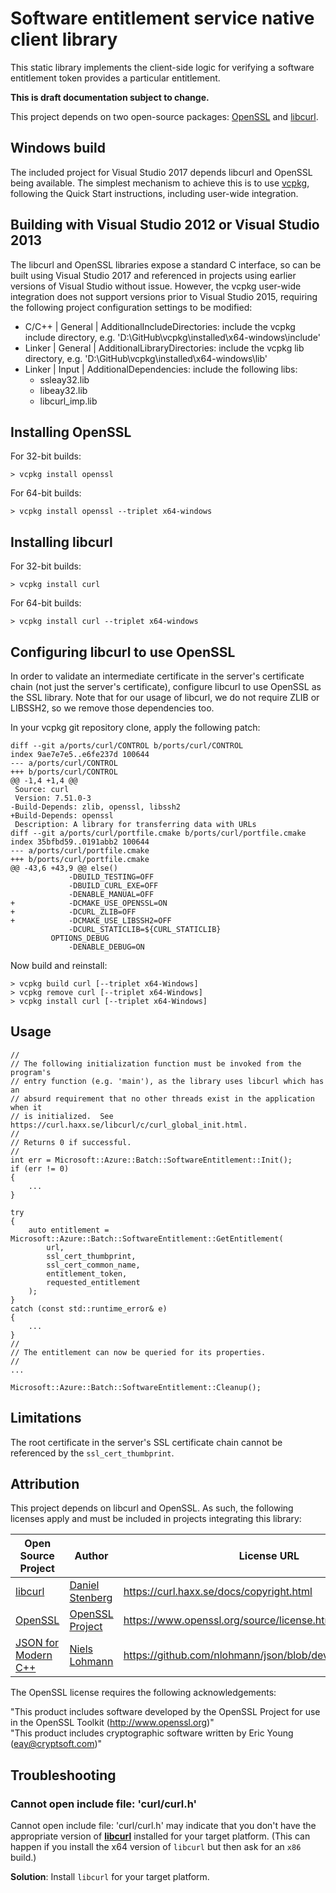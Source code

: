 # Software entitlement service native client library

This static library implements the client-side logic for verifying a software entitlement token provides a particular entitlement.

**This is draft documentation subject to change.**

This project depends on two open-source packages: [OpenSSL](https://www.openssl.org/) and [libcurl](https://curl.haxx.se/libcurl/c/libcurl.html).

## Windows build
The included project for Visual Studio 2017 depends libcurl and OpenSSL being available.  The simplest mechanism to achieve this is to use [vcpkg](https://github.com/Microsoft/vcpkg), following the Quick Start instructions, including user-wide integration.

## Building with Visual Studio 2012 or Visual Studio 2013
The libcurl and OpenSSL libraries expose a standard C interface, so can be built using Visual Studio 2017 and referenced in projects using earlier versions of Visual Studio without issue.  However, the vcpkg user-wide integration does not support versions prior to Visual Studio 2015, requiring the following project configuration settings to be modified:
* C/C++ | General | AdditionalIncludeDirectories: include the vcpkg include directory, e.g. 'D:\GitHub\vcpkg\installed\x64-windows\include'
* Linker | General | AdditionalLibraryDirectories: include the vcpkg lib directory, e.g. 'D:\GitHub\vcpkg\installed\x64-windows\lib'
* Linker | Input | AdditionalDependencies: include the following libs:
	* ssleay32.lib
	* libeay32.lib
	* libcurl_imp.lib

## Installing OpenSSL
For 32-bit builds:
```
> vcpkg install openssl
```

For 64-bit builds:
```
> vcpkg install openssl --triplet x64-windows
```

## Installing libcurl
For 32-bit builds:
```
> vcpkg install curl
```

For 64-bit builds:
```
> vcpkg install curl --triplet x64-windows
```

## Configuring libcurl to use OpenSSL
In order to validate an intermediate certificate in the server's certificate chain (not just the server's certificate), configure libcurl to use OpenSSL as the SSL library.  Note that for our usage of libcurl, we do not require ZLIB or LIBSSH2, so we remove those dependencies too.

In your vcpkg git repository clone, apply the following patch:

```
diff --git a/ports/curl/CONTROL b/ports/curl/CONTROL
index 9ae7e7e5..e6fe237d 100644
--- a/ports/curl/CONTROL
+++ b/ports/curl/CONTROL
@@ -1,4 +1,4 @@
 Source: curl
 Version: 7.51.0-3
-Build-Depends: zlib, openssl, libssh2
+Build-Depends: openssl
 Description: A library for transferring data with URLs
diff --git a/ports/curl/portfile.cmake b/ports/curl/portfile.cmake
index 35bfbd59..0191abb2 100644
--- a/ports/curl/portfile.cmake
+++ b/ports/curl/portfile.cmake
@@ -43,6 +43,9 @@ else()
             -DBUILD_TESTING=OFF
             -DBUILD_CURL_EXE=OFF
             -DENABLE_MANUAL=OFF
+            -DCMAKE_USE_OPENSSL=ON
+            -DCURL_ZLIB=OFF
+            -DCMAKE_USE_LIBSSH2=OFF
             -DCURL_STATICLIB=${CURL_STATICLIB}
         OPTIONS_DEBUG
             -DENABLE_DEBUG=ON
```

Now build and reinstall:

```
> vcpkg build curl [--triplet x64-Windows]
> vcpkg remove curl [--triplet x64-Windows]
> vcpkg install curl [--triplet x64-Windows]
```

## Usage
```
//
// The following initialization function must be invoked from the program's
// entry function (e.g. 'main'), as the library uses libcurl which has an
// absurd requirement that no other threads exist in the application when it
// is initialized.  See https://curl.haxx.se/libcurl/c/curl_global_init.html.
//
// Returns 0 if successful.
//
int err = Microsoft::Azure::Batch::SoftwareEntitlement::Init();
if (err != 0)
{
    ...
}

try
{
    auto entitlement = Microsoft::Azure::Batch::SoftwareEntitlement::GetEntitlement(
        url,
        ssl_cert_thumbprint,
        ssl_cert_common_name,
        entitlement_token,
        requested_entitlement
    );
}
catch (const std::runtime_error& e)
{
    ...
}
//
// The entitlement can now be queried for its properties.
//
...

Microsoft::Azure::Batch::SoftwareEntitlement::Cleanup();
```

## Limitations
The root certificate in the server's SSL certificate chain cannot be referenced by the ```ssl_cert_thumbprint```.

## Attribution
This project depends on libcurl and OpenSSL.  As such, the following licenses apply and must be included in projects integrating this library:

| Open Source Project | Author | License URL |
| ------------------- | ------ | ----------- |
| [libcurl](http://curl.haxx.se) | [Daniel Stenberg](mailto:daniel@haxx.se) | <https://curl.haxx.se/docs/copyright.html> |
| [OpenSSL](http://www.openssl.org) | [OpenSSL Project](http://www.openssl.org/) | <https://www.openssl.org/source/license.html> |
| [JSON for Modern C++](https://github.com/nlohmann/json) | [Niels Lohmann](http://nlohmann.me) | <https://github.com/nlohmann/json/blob/develop/LICENSE.MIT> |

The OpenSSL license requires the following acknowledgements:

"This product includes software developed by the OpenSSL Project for use in the OpenSSL Toolkit (http://www.openssl.org)"  
"This product includes cryptographic software written by Eric Young (eay@cryptsoft.com)"

## Troubleshooting

### Cannot open include file: 'curl/curl.h'

Cannot open include file: 'curl/curl.h' may indicate that you don't have the appropriate version of [**libcurl**](https://curl.haxx.se/libcurl/c/libcurl.html) installed for your target platform. (This can happen if you install the x64 version of `libcurl` but then ask for an `x86` build.)

**Solution**: Install `libcurl` for your target platform.

